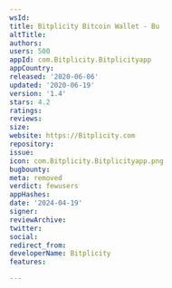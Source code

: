 ```yaml
---
wsId: 
title: Bitplicity Bitcoin Wallet - Bu
altTitle: 
authors: 
users: 500
appId: com.Bitplicity.Bitplicityapp
appCountry: 
released: '2020-06-06'
updated: '2020-06-19'
version: '1.4'
stars: 4.2
ratings: 
reviews: 
size: 
website: https://Bitplicity.com
repository: 
issue: 
icon: com.Bitplicity.Bitplicityapp.png
bugbounty: 
meta: removed
verdict: fewusers
appHashes: 
date: '2024-04-19'
signer: 
reviewArchive: 
twitter: 
social: 
redirect_from: 
developerName: Bitplicity
features: 

---
```


